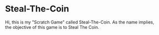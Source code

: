 # Steal-The-Coin
Hi, this is my "Scratch Game" called Steal-The-Coin. As the name implies, the objective of this game is to Steal The Coin.
